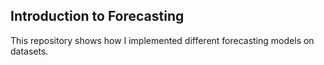 ## Introduction to Forecasting

This repository shows how I implemented different forecasting models on datasets.
